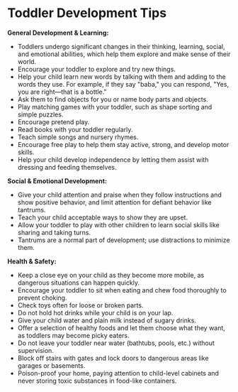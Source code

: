 
# Toddler Development Tips

**General Development & Learning:**
*   Toddlers undergo significant changes in their thinking, learning, social, and emotional abilities, which help them explore and make sense of their world.
*   Encourage your toddler to explore and try new things.
*   Help your child learn new words by talking with them and adding to the words they use. For example, if they say "baba," you can respond, "Yes, you are right—that is a bottle."
*   Ask them to find objects for you or name body parts and objects.
*   Play matching games with your toddler, such as shape sorting and simple puzzles.
*   Encourage pretend play.
*   Read books with your toddler regularly.
*   Teach simple songs and nursery rhymes.
*   Encourage free play to help them stay active, strong, and develop motor skills.
*   Help your child develop independence by letting them assist with dressing and feeding themselves.

**Social & Emotional Development:**
*   Give your child attention and praise when they follow instructions and show positive behavior, and limit attention for defiant behavior like tantrums.
*   Teach your child acceptable ways to show they are upset.
*   Allow your toddler to play with other children to learn social skills like sharing and taking turns.
*   Tantrums are a normal part of development; use distractions to minimize them.

**Health & Safety:**
*   Keep a close eye on your child as they become more mobile, as dangerous situations can happen quickly.
*   Encourage your toddler to sit when eating and chew food thoroughly to prevent choking.
*   Check toys often for loose or broken parts.
*   Do not hold hot drinks while your child is on your lap.
*   Give your child water and plain milk instead of sugary drinks.
*   Offer a selection of healthy foods and let them choose what they want, as toddlers may become picky eaters.
*   Do not leave your toddler near water (bathtubs, pools, etc.) without supervision.
*   Block off stairs with gates and lock doors to dangerous areas like garages or basements.
*   Poison-proof your home, paying attention to child-level cabinets and never storing toxic substances in food-like containers.
